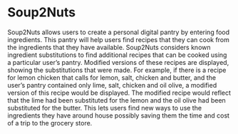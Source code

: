 # Soup2Nuts

Soup2Nuts allows users to create a personal digital pantry by entering food ingredients. This pantry
will help users find recipes that they can cook from the ingredients that they have available. Soup2Nuts
considers known ingredient substitutions to find additional recipes that can be cooked using a particular
user’s pantry. Modified versions of these recipes are displayed, showing the substitutions that were made.
For example, if there is a recipe for lemon chicken that calls for lemon, salt, chicken and butter, and the
user’s pantry contained only lime, salt, chicken and oil olive, a modified version of this recipe would
be displayed. The modified recipe would reflect that the lime had been substituted for the lemon and the oil
olive had been substituted for the butter. This lets users find new ways to use the ingredients they have around
house possibly saving them the time and cost of a trip to the grocery store.